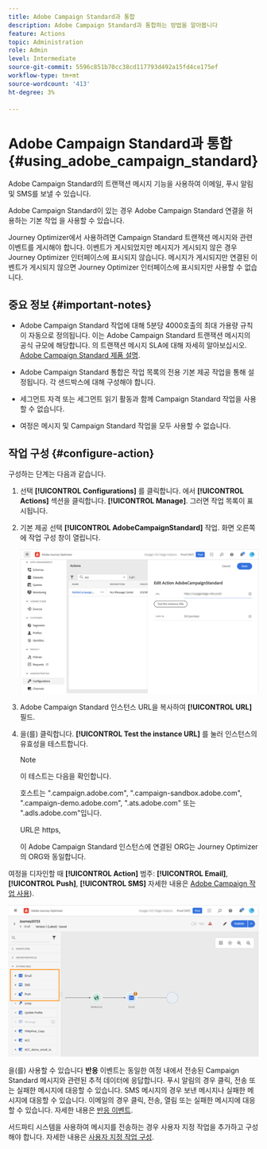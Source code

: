 ```yaml
---
title: Adobe Campaign Standard과 통합
description: Adobe Campaign Standard과 통합하는 방법을 알아봅니다
feature: Actions
topic: Administration
role: Admin
level: Intermediate
source-git-commit: 5596c851b70cc38cd117793d492a15fd4ce175ef
workflow-type: tm+mt
source-wordcount: '413'
ht-degree: 3%

---
```


# Adobe Campaign Standard과 통합 {#using_adobe_campaign_standard}

Adobe Campaign Standard의 트랜잭션 메시지 기능을 사용하여 이메일, 푸시 알림 및 SMS를 보낼 수 있습니다.

Adobe Campaign Standard이 있는 경우 Adobe Campaign Standard 연결을 허용하는 기본 작업 을 사용할 수 있습니다.

Journey Optimizer에서 사용하려면 Campaign Standard 트랜잭션 메시지와 관련 이벤트를 게시해야 합니다. 이벤트가 게시되었지만 메시지가 게시되지 않은 경우 Journey Optimizer 인터페이스에 표시되지 않습니다. 메시지가 게시되지만 연결된 이벤트가 게시되지 않으면 Journey Optimizer 인터페이스에 표시되지만 사용할 수 없습니다.

## 중요 정보 {#important-notes}

* Adobe Campaign Standard 작업에 대해 5분당 4000호출의 최대 가용량 규칙이 자동으로 정의됩니다. 이는 Adobe Campaign Standard 트랜잭션 메시지의 공식 규모에 해당합니다. 의 트랜잭션 메시지 SLA에 대해 자세히 알아보십시오. [Adobe Campaign Standard 제품 설명](https://helpx.adobe.com/kr/legal/product-descriptions/campaign-standard.html).

* Adobe Campaign Standard 통합은 작업 목록의 전용 기본 제공 작업을 통해 설정됩니다. 각 샌드박스에 대해 구성해야 합니다.

* 세그먼트 자격 또는 세그먼트 읽기 활동과 함께 Campaign Standard 작업을 사용할 수 없습니다.

* 여정은 메시지 및 Campaign Standard 작업을 모두 사용할 수 없습니다.

## 작업 구성 {#configure-action}

구성하는 단계는 다음과 같습니다.

1. 선택 **[!UICONTROL Configurations]** 를 클릭합니다. 에서  **[!UICONTROL Actions]** 섹션을 클릭합니다. **[!UICONTROL Manage]**. 그러면 작업 목록이 표시됩니다.

1. 기본 제공 선택 **[!UICONTROL AdobeCampaignStandard]** 작업. 화면 오른쪽에 작업 구성 창이 열립니다.

   ![](assets/actioncampaign.png)

1. Adobe Campaign Standard 인스턴스 URL을 복사하여 **[!UICONTROL URL]** 필드.

1. 을(를) 클릭합니다. **[!UICONTROL Test the instance URL]** 를 눌러 인스턴스의 유효성을 테스트합니다.

   >[!NOTE]
   >
   >이 테스트는 다음을 확인합니다.
   >
   >호스트는 &quot;.campaign.adobe.com&quot;, &quot;.campaign-sandbox.adobe.com&quot;, &quot;.campaign-demo.adobe.com&quot;, &quot;.ats.adobe.com&quot; 또는 &quot;.adls.adobe.com&quot;입니다.
   >
   >URL은 https,
   >
   >이 Adobe Campaign Standard 인스턴스에 연결된 ORG는 Journey Optimizer의 ORG와 동일합니다.

여정을 디자인할 때 **[!UICONTROL Action]** 범주: **[!UICONTROL Email]**, **[!UICONTROL Push]**, **[!UICONTROL SMS]** 자세한 내용은 [Adobe Campaign 작업 사용](../building-journeys/using-adobe-campaign-standard.md)).

![](assets/journey58.png)

을(를) 사용할 수 있습니다 **반응** 이벤트는 동일한 여정 내에서 전송된 Campaign Standard 메시지와 관련된 추적 데이터에 응답합니다. 푸시 알림의 경우 클릭, 전송 또는 실패한 메시지에 대응할 수 있습니다. SMS 메시지의 경우 보낸 메시지나 실패한 메시지에 대응할 수 있습니다. 이메일의 경우 클릭, 전송, 열림 또는 실패한 메시지에 대응할 수 있습니다. 자세한 내용은 [반응 이벤트](../building-journeys/reaction-events.md).

서드파티 시스템을 사용하여 메시지를 전송하는 경우 사용자 지정 작업을 추가하고 구성해야 합니다. 자세한 내용은 [사용자 지정 작업 구성](../action/about-custom-action-configuration.md).
